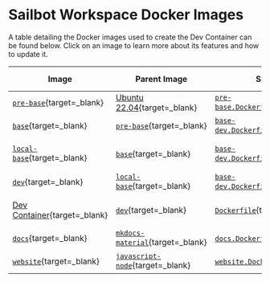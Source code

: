 # Sailbot Workspace Docker Images

A table detailing the Docker images used to create the Dev Container can be found below.
Click on an image to learn more about its features and how to update it.

| Image                                         | Parent Image                                        | Source Code                                                 | Why it is Rebuilt                | Where it is Built                      |
| --------------------------------------------- | --------------------------------------------------- | ----------------------------------------------------------- | -------------------------------- | -------------------------------------- |
| [`pre-base`][pre-base]{target=_blank}         | [Ubuntu 22.04][Ubuntu Image]{target=_blank}         | [`pre-base.Dockerfile`][pre-base.Dockerfile]{target=_blank} | To install ROS or OMPL           | Personal computer                      |
| [`base`][base]{target=_blank}                 | [`pre-base`][pre-base]{target=_blank}               | [`base-dev.Dockerfile`][base-dev.Dockerfile]{target=_blank} | To install core dependencies     | Workflow dispatch                      |
| [`local-base`][local-base]{target=_blank}     | [`base`][base]{target=_blank}                       | [`base-dev.Dockerfile`][base-dev.Dockerfile]{target=_blank} | To install core dev dependencies | Workflow dispatch                      |
| [`dev`][dev]{target=_blank}                   | [`local-base`][local-base]{target=_blank}           | [`base-dev.Dockerfile`][base-dev.Dockerfile]{target=_blank} | To install dev dependencies      | Workflow dispatch                      |
| [Dev Container][Dev Container]{target=_blank} | [`dev`][dev]{target=_blank}                         | [`Dockerfile`][Dockerfile]{target=_blank}                   | To configure the Dev Container   | VS Code                                |
| [`docs`][docs]{target=_blank}                 | [`mkdocs-material`][mkdocs-material]{target=_blank} | [`docs.Dockerfile`][docs.Dockerfile]{target=_blank}         | To install and run docs site     | VS Code ([optional][o]{target=_blank}) |
| [`website`][website]{target=_blank}           | [`javascript-node`][javascript-node]{target=_blank} | [`website.Dockerfile`][website.Dockerfile]{target=_blank}   | To install and run website       | VS Code ([optional][o]{target=_blank}) |

<!-- Images URLs -->
[Ubuntu image]: <https://hub.docker.com/_/ubuntu>
[pre-base]: <https://github.com/UBCSailbot/sailbot_workspace/tree/main/.devcontainer/pre-base>
[base]: <https://github.com/UBCSailbot/sailbot_workspace/tree/main/.devcontainer/base-dev>
[local-base]: <https://github.com/UBCSailbot/sailbot_workspace/tree/main/.devcontainer/base-dev>
[dev]: <https://github.com/UBCSailbot/sailbot_workspace/tree/main/.devcontainer/base-dev>
[docs]: <https://github.com/UBCSailbot/sailbot_workspace/tree/main/.devcontainer/docs>
[mkdocs-material]: <https://hub.docker.com/r/squidfunk/mkdocs-material>
[website]: <https://github.com/UBCSailbot/sailbot_workspace/tree/main/.devcontainer/website>
[javascript-node]: <https://hub.docker.com/_/microsoft-vscode-devcontainers>
[Dev Container]: <https://github.com/UBCSailbot/sailbot_workspace/tree/main/.devcontainer>

<!-- Dockerfile URLs -->
[pre-base.Dockerfile]: <https://github.com/UBCSailbot/sailbot_workspace/blob/main/.devcontainer/pre-base/pre-base.Dockerfile>
[base-dev.Dockerfile]: <https://github.com/UBCSailbot/sailbot_workspace/blob/main/.devcontainer/base-dev/base-dev.Dockerfile>
[docs.Dockerfile]: <https://github.com/UBCSailbot/sailbot_workspace/blob/main/.devcontainer/docs/docs.Dockerfile>
[website.Dockerfile]: <https://github.com/UBCSailbot/sailbot_workspace/blob/main/.devcontainer/website/website.Dockerfile>
[Dockerfile]: <https://github.com/UBCSailbot/sailbot_workspace/blob/main/.devcontainer/Dockerfile>

<!-- Miscellaneous -->
[o]: ./how_to.md#run-optional-programs
